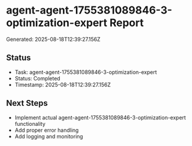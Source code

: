 # agent-agent-1755381089846-3-optimization-expert Report

Generated: 2025-08-18T12:39:27.156Z

## Status
- Task: agent-agent-1755381089846-3-optimization-expert
- Status: Completed
- Timestamp: 2025-08-18T12:39:27.156Z

## Next Steps
- Implement actual agent-agent-1755381089846-3-optimization-expert functionality
- Add proper error handling
- Add logging and monitoring
